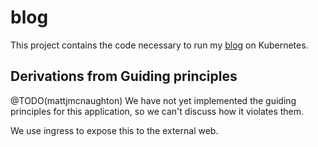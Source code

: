 # blog

This project contains the code necessary to run my
[blog](https://github.com/mattjmcnaughton/blog) on Kubernetes.

## Derivations from Guiding principles

@TODO(mattjmcnaughton) We have not yet implemented the guiding principles for
this application, so we can't discuss how it violates them.

We use ingress to expose this to the external web.
